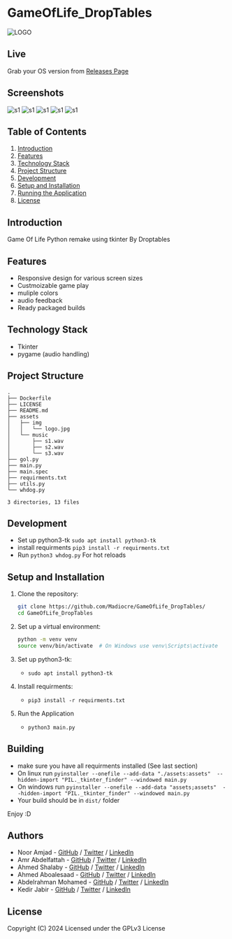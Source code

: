 # GameOfLife_DropTables
![LOGO](assets/img/logo.jpg)

## Live
Grab your OS version from [Releases Page](https://github.com/Madiocre/GameOfLife_DropTables/releases)

## Screenshots
![s1](.res/s1.png)
![s1](.res/s2.png)
![s1](.res/s3.png)
![s1](.res/s4.png)
![s1](.res/s5.png)

## Table of Contents

1. [Introduction](#introduction)
2. [Features](#features)
3. [Technology Stack](#technology-stack)
4. [Project Structure](#project-structure)
5. [Development](#Development)
6. [Setup and Installation](#setup-and-installation)
7. [Running the Application](#running-the-application)
8. [License](#license)

## Introduction

Game Of Life Python remake using tkinter By Droptables

## Features

- Responsive design for various screen sizes
- Custmoizable game play
- muliple colors
- audio feedback
- Ready packaged builds


## Technology Stack

- Tkinter
- pygame (audio handling)

## Project Structure

```text
.
├── Dockerfile
├── LICENSE
├── README.md
├── assets
│   ├── img
│   │   └── logo.jpg
│   └── music
│       ├── s1.wav
│       ├── s2.wav
│       └── s3.wav
├── gol.py
├── main.py
├── main.spec
├── requirments.txt
├── utils.py
└── whdog.py

3 directories, 13 files
```

## Development
- Set up python3-tk `sudo apt install python3-tk`
- install requirments `pip3 install -r requirments.txt`
- Run `python3 whdog.py` For hot reloads

## Setup and Installation

1. Clone the repository:
   ```sh
   git clone https://github.com/Madiocre/GameOfLife_DropTables/
   cd GameOfLife_DropTables
   ```
2. Set up a virtual environment:

   ```sh
   python -m venv venv
   source venv/bin/activate  # On Windows use venv\Scripts\activate
   ```
3. Set up python3-tk:
   - `sudo apt install python3-tk`

4. Install requirments:
   - `pip3 install -r requirments.txt`

5. Run the Application
   - `python3 main.py`

## Building
- make sure you have all requirments installed (See last section)
- On linux run `pyinstaller --onefile --add-data "./assets:assets"  --hidden-import "PIL._tkinter_finder" --windowed main.py`
- On windows run `pyinstaller --onefile --add-data "assets;assets"  --hidden-import "PIL._tkinter_finder" --windowed main.py`
- Your build should be in `dist/` folder

Enjoy :D

## Authors

- Noor Amjad - [GitHub](https://github.com/Justxd22) / [Twitter](https://twitter.com/_xd222) / [LinkedIn](https://www.linkedin.com/in/noor-amjad-xd)
- Amr Abdelfattah - [GitHub](https://github.com/0x3mr) / [Twitter](https://twitter.com/an0n_amr) / [LinkedIn](https://www.linkedin.com/in/amrabdelfattah/)
- Ahmed Shalaby - [GitHub](https://github.com/Madiocre) / [Twitter](https://twitter.com/Ahmed_K_Shalaby) / [LinkedIn](https://www.linkedin.com/in/ahmed-shalaby-31a03a235/)
- Ahmed Aboalesaad - [GitHub](https://github.com/Ahmed-Aboalasaad) / [Twitter](https://x.com/Aboalesaad_) / [LinkedIn](https://www.linkedin.com/in/ahmed-aboalesaad/)
- Abdelrahman Mohamed - [GitHub](https://github.com/hackerSa3edy) / [Twitter](https://x.com/hackersa3edy) / [LinkedIn](https://linkedin.com/abdelrahmanm0)
- Kedir Jabir - [GitHub](https://github.com/IbnuJabir) / [Twitter](https://x.com/Ibnu_J1) / [LinkedIn](https://www.linkedin.com/in/ibnu-jabir/)

## License

Copyright (C) 2024
Licensed under the GPLv3 License
